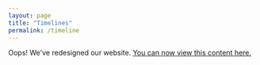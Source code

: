 ```yaml
---
layout: page
title: "Timelines"
permalink: /timeline
---
```

Oops! We've redesigned our website. [You can now view this content here.](/students)


